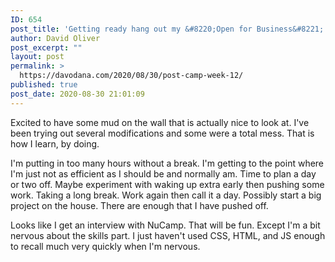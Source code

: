 ```yaml
---
ID: 654
post_title: 'Getting ready hang out my &#8220;Open for Business&#8221; shingle.'
author: David Oliver
post_excerpt: ""
layout: post
permalink: >
  https://davodana.com/2020/08/30/post-camp-week-12/
published: true
post_date: 2020-08-30 21:01:09
---
```

<!-- wp:paragraph {"dropCap":true} -->
<p class="has-drop-cap">Excited to have some mud on the wall that is actually nice to look at. I've been trying out several modifications and some were a total mess. That is how I learn, by doing.</p>
<!-- /wp:paragraph -->

<!-- wp:paragraph -->
<p>I'm putting in too many hours without a break. I'm getting to the point where I'm just not as efficient as I should be and normally am. Time to plan a day or two off. Maybe experiment with waking up extra early then pushing some work. Taking a long break. Work again then call it a day. Possibly start a big project on the house. There are enough that I have pushed off.</p>
<!-- /wp:paragraph -->

<!-- wp:paragraph -->
<p>Looks like I get an interview with NuCamp. That will be fun. Except I'm a bit nervous about the skills part. I just haven't used CSS, HTML, and JS enough to recall much very quickly when I'm nervous.</p>
<!-- /wp:paragraph -->

<!-- wp:paragraph {"dropCap":true} -->
<p class="has-drop-cap"></p>
<!-- /wp:paragraph -->